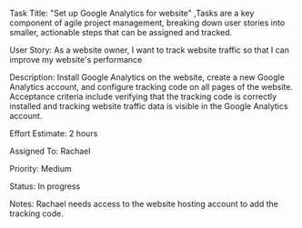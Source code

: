 Task Title: "Set up Google Analytics for website" ,Tasks are a key component of agile project management, breaking down user stories into smaller, actionable steps that can be assigned and tracked.

User Story: As a website owner, I want to track website traffic so that I can improve my website's performance

Description: Install Google Analytics on the website, create a new Google Analytics account, and configure tracking code on all pages of the website. Acceptance criteria include verifying that the tracking code is correctly installed and tracking website traffic data is visible in the Google Analytics account.

Effort Estimate: 2 hours

Assigned To: Rachael

Priority: Medium

Status: In progress

Notes: Rachael needs access to the website hosting account to add the tracking code. 